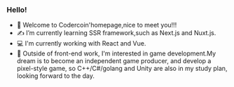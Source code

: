 ### Hello!

- 🥰 Welcome to Codercoin'homepage,nice to meet you!!!
- ✍️ I’m currently learning SSR framework,such as Next.js and Nuxt.js.
- 💻 I'm currently working with React and Vue.
- 🤔 Outside of front-end work, I'm interested in game development.My dream is to become an independent game producer, and develop a pixel-style game, so C++/C#/golang and Unity are also in my study plan, looking forward to the day.

